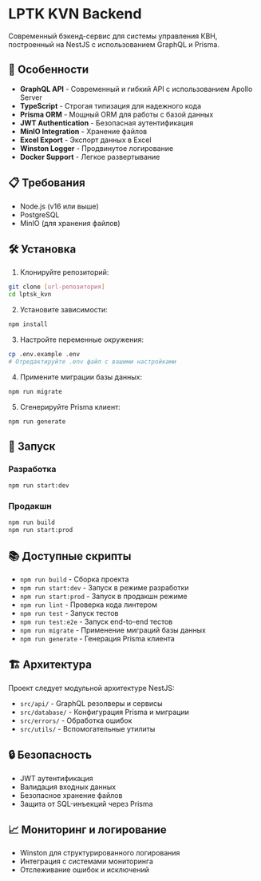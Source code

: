 # LPTK KVN Backend

Современный бэкенд-сервис для системы управления КВН, построенный на NestJS с использованием GraphQL и Prisma.

## 🚀 Особенности

- **GraphQL API** - Современный и гибкий API с использованием Apollo Server
- **TypeScript** - Строгая типизация для надежного кода
- **Prisma ORM** - Мощный ORM для работы с базой данных
- **JWT Authentication** - Безопасная аутентификация
- **MinIO Integration** - Хранение файлов
- **Excel Export** - Экспорт данных в Excel
- **Winston Logger** - Продвинутое логирование
- **Docker Support** - Легкое развертывание

## 📋 Требования

- Node.js (v16 или выше)
- PostgreSQL
- MinIO (для хранения файлов)

## 🛠 Установка

1. Клонируйте репозиторий:

```bash
git clone [url-репозитория]
cd lptsk_kvn
```

2. Установите зависимости:

```bash
npm install
```

3. Настройте переменные окружения:

```bash
cp .env.example .env
# Отредактируйте .env файл с вашими настройками
```

4. Примените миграции базы данных:

```bash
npm run migrate
```

5. Сгенерируйте Prisma клиент:

```bash
npm run generate
```

## 🚀 Запуск

### Разработка

```bash
npm run start:dev
```

### Продакшн

```bash
npm run build
npm run start:prod
```

## 📚 Доступные скрипты

- `npm run build` - Сборка проекта
- `npm run start:dev` - Запуск в режиме разработки
- `npm run start:prod` - Запуск в продакшн режиме
- `npm run lint` - Проверка кода линтером
- `npm run test` - Запуск тестов
- `npm run test:e2e` - Запуск end-to-end тестов
- `npm run migrate` - Применение миграций базы данных
- `npm run generate` - Генерация Prisma клиента

## 🏗 Архитектура

Проект следует модульной архитектуре NestJS:

- `src/api/` - GraphQL резолверы и сервисы
- `src/database/` - Конфигурация Prisma и миграции
- `src/errors/` - Обработка ошибок
- `src/utils/` - Вспомогательные утилиты

## 🔒 Безопасность

- JWT аутентификация
- Валидация входных данных
- Безопасное хранение файлов
- Защита от SQL-инъекций через Prisma

## 📈 Мониторинг и логирование

- Winston для структурированного логирования
- Интеграция с системами мониторинга
- Отслеживание ошибок и исключений
